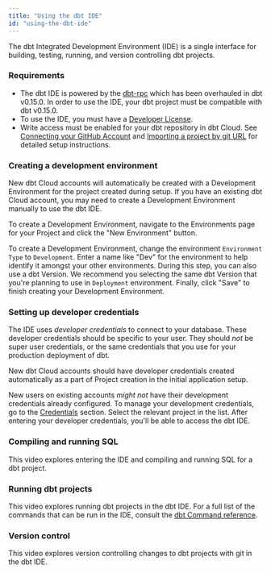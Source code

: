 ```yaml
---
title: "Using the dbt IDE"
id: "using-the-dbt-ide"
---
```


The dbt Integrated Development Environment (IDE) is a single interface for building, testing, running, and version controlling dbt projects.

### Requirements

- The dbt IDE is powered by the [dbt-rpc](rpc) which has been overhauled in dbt v0.15.0. In order to use the IDE, your dbt project must be compatible with dbt v0.15.0.
- To use the IDE, you must have a [Developer License](cloud-seats-and-users). 
- Write access must be enabled for your dbt repository in dbt Cloud. See [Connecting your GitHub Account](cloud-installing-the-github-application) and [Importing a project by git URL](cloud-import-a-project-by-git-url) for detailed setup instructions.

### Creating a development environment
New dbt Cloud accounts will automatically be created with a Development Environment for the project created during setup. If you have an existing dbt Cloud account, you may need to create a Development Environment manually to use the dbt IDE.

To create a Development Environment, navigate to the Environments page for your Project and click the "New Environment" button.

<Lightbox src="/img/docs/running-a-dbt-project/using-the-dbt-ide/empty-env-page.png" title="Creating a new environment for the Analytics project"/>

To create a Development Environment, change the environment `Environment Type` to `Development`. Enter a name like "Dev" for the environment to help identify it amongst your other environments. During this step, you can also use a dbt Version. We recommend you selecting the same dbt Version that you're planning to use in `Deployment` environment. Finally, click "Save" to finish creating your Development Environment.

<Lightbox src="/img/docs/running-a-dbt-project/using-the-dbt-ide/create-dev-env.png" title="Creating a development environment"/>

### Setting up developer credentials

The IDE uses *developer credentials* to connect to your database. These developer credentials should be specific to your user. They should *not* be super user credentials, or the same credentials that you use for your production deployment of dbt.

New dbt Cloud accounts should have developer credentials created automatically as a part of Project creation in the initial application setup.

<Lightbox src="/img/docs/running-a-dbt-project/using-the-dbt-ide/dev-cred-project-setup.png" title="Developer credentials are created during project setup"/>

New users on existing accounts *might not* have their development credentials already configured. To manage your development credentials, go to the [Credentials](https://cloud.getdbt.com/next/settings/profile#credentials) section. Select the relevant project in the list. After entering your developer credentials, you'll be able to access the dbt IDE.

<Lightbox src="/img/docs/running-a-dbt-project/using-the-dbt-ide/dev-cred-edit-proj.png" title="Configure developer credentials in your Profile."/>

### Compiling and running SQL

This video explores entering the IDE and compiling and running SQL for a dbt project.


<LoomVideo id="a4a1695e0f2445ffbbef8a2ccf514877" />

### Running dbt projects

This video explores running dbt projects in the dbt IDE. For a full list of the commands that can be run in the IDE, consult the [dbt Command reference](dbt-commands).

<LoomVideo id="3f247c8ee0c7414b88eb64ac75b8918d" />

### Version control

This video explores version controlling changes to dbt projects with git in the dbt IDE.

<LoomVideo id="efa64fa9db6346c4b0f4c64999146445" />
